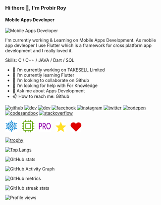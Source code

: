 ### Hi there 👋, I'm Probir Roy
#### Mobile Apps Developer
![Mobile Apps Developer](https://arturssmirnovs.github.io/github-profile-readme-generator/images/banner.png)

I'm currently working & Learning on Mobile Apps Development. As mobile app devleoper I use Flutter which is a framework for cross platform app development and I really loved it.

Skills: C / C++ / JAVA / Dart / SQL

- 🔭 I’m currently working on TAKESELL Limited 
- 🌱 I’m currently learning Flutter 
- 👯 I’m looking to collaborate on Github 
- 🤔 I’m looking for help with For Knowledge 
- 💬 Ask me about Apps Development 
- 📫 How to reach me: Github 


[<img src='https://cdn.jsdelivr.net/npm/simple-icons@3.0.1/icons/github.svg' alt='github' height='40'>](https://github.com/https://github.com/probirroy)  [<img src='https://cdn.jsdelivr.net/npm/simple-icons@3.0.1/icons/dev-dot-to.svg' alt='dev' height='40'>](https://dev.to/https://dev.to/probirroy)  [<img src='https://cdn.jsdelivr.net/npm/simple-icons@3.0.1/icons/hashnode.svg' alt='dev' height='40'>](https://hashnode.com/@probirroy)  [<img src='https://cdn.jsdelivr.net/npm/simple-icons@3.0.1/icons/facebook.svg' alt='facebook' height='40'>](https://www.facebook.com/https://www.facebook.com/probir.roy1)  [<img src='https://cdn.jsdelivr.net/npm/simple-icons@3.0.1/icons/instagram.svg' alt='instagram' height='40'>](https://www.instagram.com/https://instagram.com/probircmt?igshid=ZDdkNTZiNTM=/)  [<img src='https://cdn.jsdelivr.net/npm/simple-icons@3.0.1/icons/twitter.svg' alt='twitter' height='40'>](https://twitter.com/https://twitter.com/probircmt?t=QX7y21nQqjIfhorx8Tz4bA&s=09)  [<img src='https://cdn.jsdelivr.net/npm/simple-icons@3.0.1/icons/codepen.svg' alt='codepen' height='40'>](https://codepen.io/https://codepen.io/probirroy)  [<img src='https://cdn.jsdelivr.net/npm/simple-icons@3.0.1/icons/codesandbox.svg' alt='codesandbox' height='40'>](https://codesandbox.io/u/https://codesandbox.io/u/probirroy)  [<img src='https://cdn.jsdelivr.net/npm/simple-icons@3.0.1/icons/stackoverflow.svg' alt='stackoverflow' height='40'>](https://stackoverflow.com/users/https://stackoverflow.com/users/5627434/probir-roy)  

<a href='https://archiveprogram.github.com/'><img src='https://raw.githubusercontent.com/acervenky/animated-github-badges/master/assets/acbadge.gif' width='40' height='40'></a> <a href='https://docs.github.com/en/developers'><img src='https://raw.githubusercontent.com/acervenky/animated-github-badges/master/assets/devbadge.gif' width='40' height='40'></a> <a href='https://github.com/pricing'><img src='https://raw.githubusercontent.com/acervenky/animated-github-badges/master/assets/pro.gif' width='40' height='40'></a> <a href='https://stars.github.com/'><img src='https://raw.githubusercontent.com/acervenky/animated-github-badges/master/assets/starbadge.gif' width='35' height='35'></a> <a href='https://docs.github.com/en/github/supporting-the-open-source-community-with-github-sponsors'><img src='https://raw.githubusercontent.com/acervenky/animated-github-badges/master/assets/sponsorbadge.gif' width='35' height='35'></a> 

[![trophy](https://github-profile-trophy.vercel.app/?username=probirroy)](https://github.com/ryo-ma/github-profile-trophy)

[![Top Langs](https://github-readme-stats.vercel.app/api/top-langs/?username=probirroy)](https://github.com/anuraghazra/github-readme-stats)

![GitHub stats](https://github-readme-stats.vercel.app/api?username=probirroy&show_icons=true&count_private=true)  

![GitHub Activity Graph](https://activity-graph.herokuapp.com/graph?username=probirroy)  

![GitHub metrics](https://metrics.lecoq.io/https://github.com/probirroy)  

![GitHub streak stats](https://streak-stats.demolab.com/?user=https://github.com/probirroy)  

![Profile views](https://gpvc.arturio.dev/https://github.com/probirroy)  
